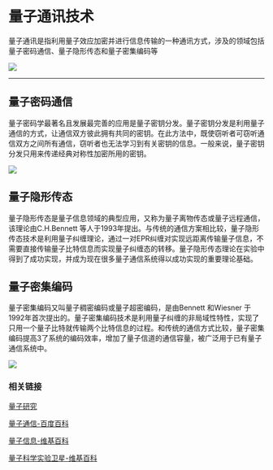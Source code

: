 

# 量子通讯技术

量子通讯是指利用量子效应加密并进行信息传输的一种通讯方式，涉及的领域包括量子密码通信、量子隐形传态和量子密集编码等

![](https://img-blog.csdn.net/20181015003035483?watermark/2/text/aHR0cHM6Ly9ibG9nLmNzZG4ubmV0L3dlaXhpbl80MzM0NzA5NQ==/font/5a6L5L2T/fontsize/400/fill/I0JBQkFCMA==/dissolve/70)

---

## 量子密码通信

量子密码学最著名且发展最完善的应用是量子密钥分发。量子密钥分发是利用量子通信的方式，让通信双方彼此拥有共同的密钥。在此方法中，既使窃听者可窃听通信双方之间所有通信，窃听者也无法学习到有关密钥的信息。一般来说，量子密钥分发只用来传递经典对称性加密所用的密钥。

![](https://img-blog.csdn.net/20181015003119118?watermark/2/text/aHR0cHM6Ly9ibG9nLmNzZG4ubmV0L3dlaXhpbl80MzM0NzA5NQ==/font/5a6L5L2T/fontsize/400/fill/I0JBQkFCMA==/dissolve/70)

## 量子隐形传态

量子隐形传态是量子信息领域的典型应用，又称为量子离物传态或量子远程通信，该理论由C.H.Bennett 等人于1993年提出。与传统的通信方案相比较，量子隐形传态技术是利用量子纠缠理论，通过一对EPR纠缠对实现远距离传输量子信息，不需要直接传输量子比特信息而实现量子纠缠态的转移。量子隐形传态理论在实验中得到了成功实现，并成为现在很多量子通信系统得以成功实现的重要理论基础。

## 量子密集编码

量子密集编码又叫量子稠密编码或量子超密编码，是由Bennett 和Wiesner 于1992年首次提出的。量子密集编码技术是利用量子纠缠的非局域性特性，实现了只用一个量子比特就传输两个比特信息的过程。和传统的通信方式比较，量子密集编码提高3了系统的编码效率，增加了量子信道的通信容量，被广泛用于已有量子通信系统中。

![](https://img-blog.csdn.net/20181015003250243?watermark/2/text/aHR0cHM6Ly9ibG9nLmNzZG4ubmV0L3dlaXhpbl80MzM0NzA5NQ==/font/5a6L5L2T/fontsize/400/fill/I0JBQkFCMA==/dissolve/70)




### 相关链接

[量子研究](http://quantum-study.com/)

[量子通信-百度百科](https://baike.baidu.com/item/%E9%87%8F%E5%AD%90%E9%80%9A%E4%BF%A1)

[量子信息-维基百科](https://zh.wikipedia.org/wiki/%E9%87%8F%E5%AD%90%E4%BF%A1%E6%81%AF)

[量子科学实验卫星-维基百科](https://zh.wikipedia.org/wiki/%E9%87%8F%E5%AD%90%E7%A7%91%E5%AD%A6%E5%AE%9E%E9%AA%8C%E5%8D%AB%E6%98%9F)